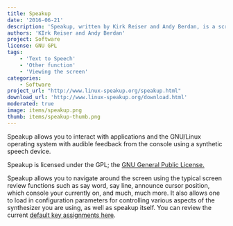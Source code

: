 ```yaml
---
title: Speakup
date: '2016-06-21'
description: 'Speakup, written by Kirk Reiser and Andy Berdan, is a screen review package for the Linux operating system.'
authors: 'KIrk Reiser and Andy Berdan'
project: Software
license: GNU GPL
tags:
    - 'Text to Speech'
    - 'Other function'
    - 'Viewing the screen'
categories:
    - Software
project_url: "http://www.linux-speakup.org/speakup.html"
download_url: 'http://www.linux-speakup.org/download.html'
moderated: true
image: items/speakup.png
thumb: items/speakup-thumb.png
---
```

Speakup allows you to interact with applications and the GNU/Linux operating system with audible feedback from the console using a synthetic speech device.

Speakup is licensed under the GPL; the <a href="">GNU General Public License.</a>

Speakup allows you to navigate around the screen using the typical screen review functions such as say word, say line, announce cursor position, which console your currently on, and much, much more. It also allows one to load in configuration parameters for controlling various aspects of the synthesizer you are using, as well as speakup itself. You can review the current <a ftp:="" href="">default key assignments here</a>.
